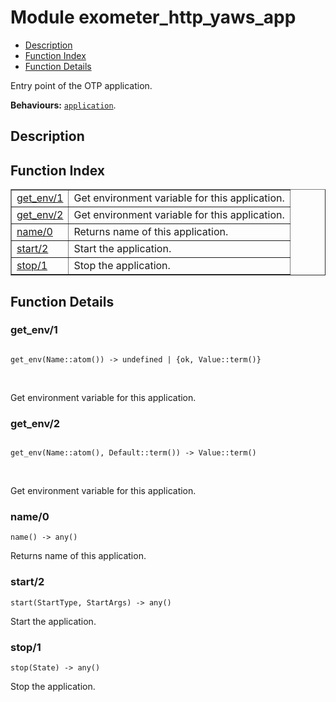 

# Module exometer_http_yaws_app #
* [Description](#description)
* [Function Index](#index)
* [Function Details](#functions)

Entry point of the OTP application.

__Behaviours:__ [`application`](application.md).

<a name="description"></a>

## Description ##
<a name="index"></a>

## Function Index ##


<table width="100%" border="1" cellspacing="0" cellpadding="2" summary="function index"><tr><td valign="top"><a href="#get_env-1">get_env/1</a></td><td>
Get environment variable for this application.</td></tr><tr><td valign="top"><a href="#get_env-2">get_env/2</a></td><td>
Get environment variable for this application.</td></tr><tr><td valign="top"><a href="#name-0">name/0</a></td><td>
Returns name of this application.</td></tr><tr><td valign="top"><a href="#start-2">start/2</a></td><td>
Start the application.</td></tr><tr><td valign="top"><a href="#stop-1">stop/1</a></td><td>
Stop the application.</td></tr></table>


<a name="functions"></a>

## Function Details ##

<a name="get_env-1"></a>

### get_env/1 ###

<pre><code>
get_env(Name::atom()) -&gt; undefined | {ok, Value::term()}
</code></pre>
<br />

Get environment variable for this application.

<a name="get_env-2"></a>

### get_env/2 ###

<pre><code>
get_env(Name::atom(), Default::term()) -&gt; Value::term()
</code></pre>
<br />

Get environment variable for this application.

<a name="name-0"></a>

### name/0 ###

`name() -> any()`

Returns name of this application.

<a name="start-2"></a>

### start/2 ###

`start(StartType, StartArgs) -> any()`

Start the application.

<a name="stop-1"></a>

### stop/1 ###

`stop(State) -> any()`

Stop the application.

